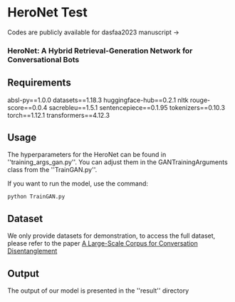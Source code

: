 # HeroNet Test
Codes are publicly available for dasfaa2023 manuscript -> 

### HeroNet: A Hybrid Retrieval-Generation Network for Conversational Bots

## Requirements
absl-py==1.0.0
datasets==1.18.3
huggingface-hub==0.2.1
nltk
rouge-score==0.0.4
sacrebleu==1.5.1
sentencepiece==0.1.95
tokenizers==0.10.3
torch==1.12.1
transformers==4.12.3

## Usage
The hyperparameters for the HeroNet can be found in ''training_args_gan.py''.
You can adjust them in the GANTrainingArguments class from the ''TrainGAN.py''.

If you want to run the model, use the command:
```shell
python TrainGAN.py
```

## Dataset
We only provide datasets for demonstration, to access the full dataset, please refer to the paper [A Large-Scale Corpus for Conversation Disentanglement](https://aclanthology.org/P19-1374/)

## Output
The output of our model is presented in the ''result'' directory
